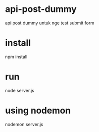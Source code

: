 # api-post-dummy
api post dummy untuk nge test submit form

# install
npm install

# run
node server.js

# using nodemon
nodemon server.js
